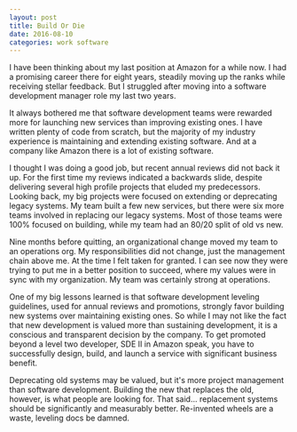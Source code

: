 ```yaml
---
layout: post
title: Build Or Die
date: 2016-08-10
categories: work software
---
```


I have been thinking about my last position at Amazon for a while now.  I had a promising career there for eight years, steadily moving up the ranks while receiving stellar feedback.  But I struggled after moving into a software development manager role my last two years.

It always bothered me that software development teams were rewarded more for launching new services than improving existing ones.   I have written plenty of code from scratch, but the majority of my industry experience is maintaining and extending existing software.  And at a company like Amazon there is a lot of existing software.

I thought I was doing a good job, but recent annual reviews did not back it up.  For the first time my reviews indicated a backwards slide, despite delivering several high profile projects that eluded my predecessors.  Looking back, my big projects were focused on extending or deprecating legacy systems.  My team built a few new services, but there were six more teams involved in replacing our legacy systems.  Most of those teams were 100% focused on building, while my team had an 80/20 split of old vs new.

Nine months before quitting, an organizational change moved my team to an operations org.  My responsibilities did not change, just the management chain above me.  At the time I felt taken for granted.  I can see now they were trying to put me in a better position to succeed, where my values were in sync with my organization.  My team was certainly strong at operations.

One of my big lessons learned is that software development leveling guidelines, used for annual reviews and promotions, strongly favor building new systems over maintaining existing ones.  So while I may not like the fact that new development is valued more than sustaining development,  it is a conscious and transparent decision by the company.  To get promoted beyond a level two developer, SDE II in Amazon speak, you have to successfully design, build, and launch a service with significant business benefit.

Deprecating old systems may be valued, but it's more project management than software development.  Building the new that replaces the old, however, is what people are looking for.  That said... replacement systems should be significantly and measurably better.  Re-invented wheels are a waste, leveling docs be damned.